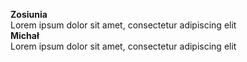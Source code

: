 <strong> Zosiunia </strong>
<br>
Lorem ipsum dolor sit amet, consectetur adipiscing elit
<br>
<strong> Michał </strong>
<br>
Lorem ipsum dolor sit amet, consectetur adipiscing elit

